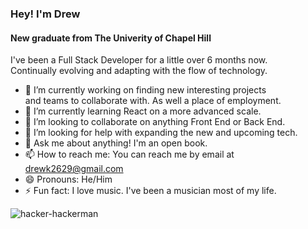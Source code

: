 ### Hey! I'm Drew 
#### New graduate from The Univerity of Chapel Hill

I've been a Full Stack Developer for a little over 6 months now. <br>
Continually evolving and adapting with the flow of technology.

- 🔭 I’m currently working on finding new interesting projects <br>
  and teams to collaborate with. As well a place of employment.
- 🌱 I’m currently learning React on a more advanced scale.
- 👯 I’m looking to collaborate on anything Front End or Back End.
- 🤔 I’m looking for help with expanding the new and upcoming tech.
- 💬 Ask me about anything! I'm an open book.
- 📫 How to reach me: You can reach me by email at drewk2629@gmail.com
- 😄 Pronouns: He/Him
- ⚡ Fun fact: I love music. I've been a musician most of my life.

![hacker-hackerman](https://user-images.githubusercontent.com/94206317/175794261-1e934c2a-84f0-4836-a03a-f92d306d13f7.gif)
